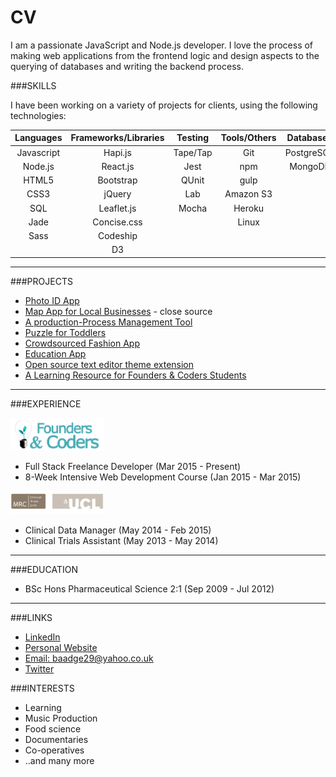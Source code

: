 # CV

I am a passionate JavaScript and Node.js developer. I love the process of making web applications from the frontend logic and design aspects to the querying of databases and writing the backend process. 

###SKILLS

I have been working on a variety of projects for clients, using the following technologies:

| Languages | Frameworks/Libraries | Testing   | Tools/Others | Databases |
|:---------:|:--------------------:|:---------:|:------------:|:---------:|
| Javascript| Hapi.js              | Tape/Tap  | Git          | PostgreSQL|
| Node.js   | React.js             | Jest      | npm          | MongoDB   |
| HTML5     | Bootstrap            | QUnit     | gulp         | |
| CSS3      | jQuery               | Lab       | Amazon S3    | |
| SQL       | Leaflet.js           | Mocha     | Heroku       | | 
| Jade      | Concise.css          |           | Linux        | |
| Sass      | Codeship             |           |              | |
|           | D3

---
###PROJECTS

- [Photo ID App](photoId.md)
- [Map App for Local Businesses](map.md) - close source
- [A production-Process Management Tool](productivity.md)
- [Puzzle for Toddlers](puzzle.md)
- [Crowdsourced Fashion App](http://crowdsourced-fashion.herokuapp.com/)
- [Education App](http://pajoa.herokuapp.com/)
- [Open source text editor theme extension](https://github.com/Neats29/Brackets-Midnight-Blue-Theme)
- [A Learning Resource for Founders & Coders Students](https://github.com/Neats29/Learn-Heroku)


---

###EXPERIENCE

<img src="https://github.com/Neats29/CV/blob/master/fac.png" width="150">

- Full Stack Freelance Developer (Mar 2015 - Present)
- 8-Week Intensive Web Development Course (Jan 2015 - Mar 2015) 


<img src="https://github.com/Neats29/CV/blob/master/mrc.png" width="150">

- Clinical Data Manager (May 2014 - Feb 2015)
- Clinical Trials Assistant (May 2013 - May 2014)

--- 


###EDUCATION
- BSc Hons Pharmaceutical Science 2:1  (Sep 2009 - Jul 2012)

---
###LINKS

- [LinkedIn](https://uk.linkedin.com/in/anitaamini)
- [Personal Website](neats29.github.io)
- [Email: baadge29@yahoo.co.uk](mailto:baadge29@yahoo.co.uk)
- [Twitter](https://twitter.com/neats29)

###INTERESTS
* Learning
* Music Production
* Food science
* Documentaries
* Co-operatives
* ..and many more
